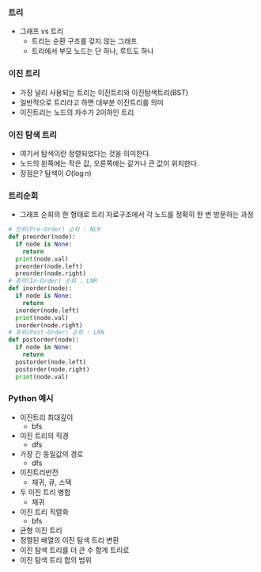 ### 트리
- 그래프 vs 트리
  - 트리는 순환 구조를 갖지 않는 그래프
  - 트리에서 부모 노드는 단 하나, 루트도 하나

### 이진 트리
- 가장 널리 사용되는 트리는 이진트리와 이진탐색트리(BST)
- 일반적으로 트리라고 하면 대부분 이진트리를 의미
- 이진트리는 노드의 차수가 2이하인 트리

### 이진 탐색 트리
- 여기서 탐색이란 정렬되었다는 것을 의미한다.
- 노드의 왼쪽에는 작은 값, 오른쪽에는 같거나 큰 값이 위치한다.
- 장점은? 탐색이 $O(\log n)$

### 트리순회
- 그래프 순회의 한 형태로 트리 자료구조에서 각 노드를 정확히 한 번 방문하는 과정

```python
# 전위(Pre-Order) 순회 : NLR
def preorder(node):
  if node is None:
    return
  print(node.val)
  preorder(node.left)
  preorder(node.right)
# 중의(In-Order) 순회 : LNR
def inorder(node):
  if node is None:
    return
  inorder(node.left)
  print(node.val)
  inorder(node.right)
# 후위(Post-Order) 순회 : LRN
def postorder(node):
  if node in None:
    return
  postorder(node.left)
  postorder(node.right)
  print(node.val)
```

### Python 예시
- 이진트리 최대깊이
  - bfs
- 이진 트리의 직경
  - dfs
- 가장 긴 동일값의 경로
  - dfs
- 이진트리반전
  - 재귀, 큐, 스택
- 두 이진 트리 병합
  - 재귀
- 이진 트리 직렬화
  - bfs
- 균형 이진 트리
- 정렬된 배열의 이진 탐색 트리 변환
- 이진 탐색 트리를 더 큰 수 합계 트리로
- 이진 탐색 트리 합의 범위